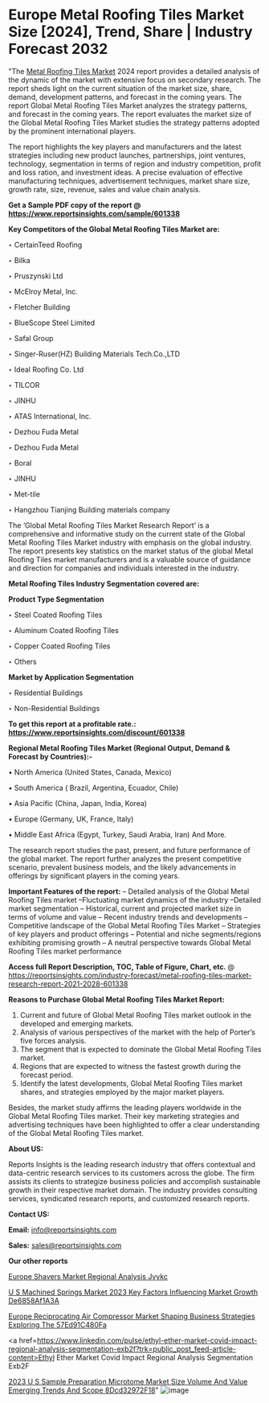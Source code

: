 # Europe Metal Roofing Tiles Market Size [2024], Trend, Share | Industry Forecast 2032

"The <a href=https://www.reportsinsights.com/sample/601338>Metal Roofing Tiles Market</a> 2024 report provides a detailed analysis of the dynamic of the market with extensive focus on secondary research. The report sheds light on the current situation of the market size, share, demand, development patterns, and forecast in the coming years. The report Global Metal Roofing Tiles Market analyzes the strategy patterns, and forecast in the coming years. The report evaluates the market size of the Global Metal Roofing Tiles Market studies the strategy patterns adopted by the prominent international players.

The report highlights the key players and manufacturers and the latest strategies including new product launches, partnerships, joint ventures, technology, segmentation in terms of region and industry competition, profit and loss ration, and investment ideas. A precise evaluation of effective manufacturing techniques, advertisement techniques, market share size, growth rate, size, revenue, sales and value chain analysis.

<strong>Get a Sample PDF copy of the report @ <a href=https://www.reportsinsights.com/sample/601338 style=color:#0000ff;>https://www.reportsinsights.com/sample/601338</a></strong>

<strong>Key Competitors of the Global Metal Roofing Tiles Market are:</strong>

‣ CertainTeed Roofing

‣ Bilka

‣ Pruszynski Ltd

‣ McElroy Metal, Inc.

‣ Fletcher Building

‣ BlueScope Steel Limited

‣ Safal Group

‣ Singer-Ruser(HZ) Building Materials Tech.Co.,LTD

‣ Ideal Roofing Co. Ltd

‣ TILCOR

‣ JINHU

‣ ATAS International, Inc.

‣ Dezhou Fuda Metal

‣ Dezhou Fuda Metal

‣ Boral

‣ JINHU

‣ Met-tile

‣ Hangzhou Tianjing Building materials company

The ‘Global Metal Roofing Tiles Market Research Report’ is a comprehensive and informative study on the current state of the Global Metal Roofing Tiles Market industry with emphasis on the global industry. The report presents key statistics on the market status of the global Metal Roofing Tiles market manufacturers and is a valuable source of guidance and direction for companies and individuals interested in the industry.

<strong>Metal Roofing Tiles Industry Segmentation covered are:</strong>

<strong>Product Type Segmentation</strong>

‣ Steel Coated Roofing Tiles

‣ Aluminum Coated Roofing Tiles

‣ Copper Coated Roofing Tiles

‣ Others

<strong>Market by Application Segmentation</strong>

‣ Residential Buildings

‣ Non-Residential Buildings

<strong>To get this report at a profitable rate.: <a href=https://www.reportsinsights.com/discount/601338 style=color:#0000ff;>https://www.reportsinsights.com/discount/601338</a></strong>

<strong>Regional Metal Roofing Tiles Market (Regional Output, Demand &amp; Forecast by Countries):-</strong>

• North America (United States, Canada, Mexico)

• South America ( Brazil, Argentina, Ecuador, Chile)

• Asia Pacific (China, Japan, India, Korea)

• Europe (Germany, UK, France, Italy)

• Middle East Africa (Egypt, Turkey, Saudi Arabia, Iran) And More.

The research report studies the past, present, and future performance of the global market. The report further analyzes the present competitive scenario, prevalent business models, and the likely advancements in offerings by significant players in the coming years.

<strong>Important Features of the report:</strong>
– Detailed analysis of the Global Metal Roofing Tiles market
–Fluctuating market dynamics of the industry
–Detailed market segmentation
– Historical, current and projected market size in terms of volume and value
– Recent industry trends and developments
– Competitive landscape of the Global Metal Roofing Tiles Market
– Strategies of key players and product offerings
– Potential and niche segments/regions exhibiting promising growth
– A neutral perspective towards Global Metal Roofing Tiles market performance

<strong>Access full Report Description, TOC, Table of Figure, Chart, etc. </strong>@   <a href=https://reportsinsights.com/industry-forecast/metal-roofing-tiles-market-research-report-2021-2028-601338 style=color:#0000ff;>https://reportsinsights.com/industry-forecast/metal-roofing-tiles-market-research-report-2021-2028-601338</a>

<strong>Reasons to Purchase Global Metal Roofing Tiles Market Report:</strong>
1. Current and future of Global Metal Roofing Tiles market outlook in the developed and emerging markets.
2. Analysis of various perspectives of the market with the help of Porter’s five forces analysis.
3. The segment that is expected to dominate the Global Metal Roofing Tiles market.
4. Regions that are expected to witness the fastest growth during the forecast period.
5. Identify the latest developments, Global Metal Roofing Tiles market shares, and strategies employed by the major market players.

Besides, the market study affirms the leading players worldwide in the Global Metal Roofing Tiles market. Their key marketing strategies and advertising techniques have been highlighted to offer a clear understanding of the Global Metal Roofing Tiles market.

<strong><strong>About US</strong>:</strong>

Reports Insights is the leading research industry that offers contextual and data-centric research services to its customers across the globe. The firm assists its clients to strategize business policies and accomplish sustainable growth in their respective market domain. The industry provides consulting services, syndicated research reports, and customized research reports.

<strong>Contact US:</strong>

<p class=><b>Email:</b> <a href=mailto:info@reportsinsights.com>info@reportsinsights.com</a></p>
<p class=><b>Sales:</b> <a href=mailto:sales@reportsinsights.com>sales@reportsinsights.com</a></p>

<strong>Our other reports</strong>

<a href=https://www.linkedin.com/pulse/europe-shavers-market-regional-analysis-jvykc/>Europe Shavers Market Regional Analysis Jvykc</a>

<a href=https://medium.com/@d7298290/u-s-machined-springs-market-2023-key-factors-influencing-market-growth-de6858af1a3a>U S Machined Springs Market 2023 Key Factors Influencing Market Growth De6858Af1A3A</a>

<a href=https://medium.com/@akitotamura255/europe-reciprocating-air-compressor-market-shaping-business-strategies-exploring-the-57ed91c480fa>Europe Reciprocating Air Compressor Market Shaping Business Strategies Exploring The 57Ed91C480Fa</a>

<a href=https://www.linkedin.com/pulse/ethyl-ether-market-covid-impact-regional-analysis-segmentation-exb2f?trk=public_post_feed-article-content>Ethyl Ether Market Covid Impact Regional Analysis Segmentation Exb2F</a>

<a href=https://medium.com/@reportsinsights23/2023-u-s-sample-preparation-microtome-market-size-volume-and-value-emerging-trends-and-scope-8dcd32972f18>2023 U S Sample Preparation Microtome Market Size Volume And Value Emerging Trends And Scope 8Dcd32972F18</a>"
![image](https://github.com/Reportsinsights123/RIgrowth/assets/158415881/5d586ae4-882b-4f39-9367-7389318b99ba)

